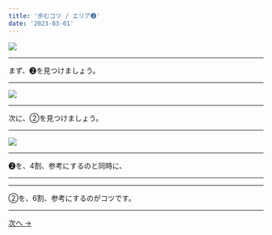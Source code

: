 ```yaml
---
title: '歩むコツ / エリア➋'
date: '2023-03-01'
---
```

![](/images/22.jpg)
***
まず、➋を見つけましょう。
***
![](/images/22_n.jpg)
***
次に、②を見つけましょう。
***
![](/images/22__n.jpg)
***
➋を、4割、参考にするのと同時に、  
***
***
②を、6割、参考にするのがコツです。
***
[ 次へ → ](/posts/33)
